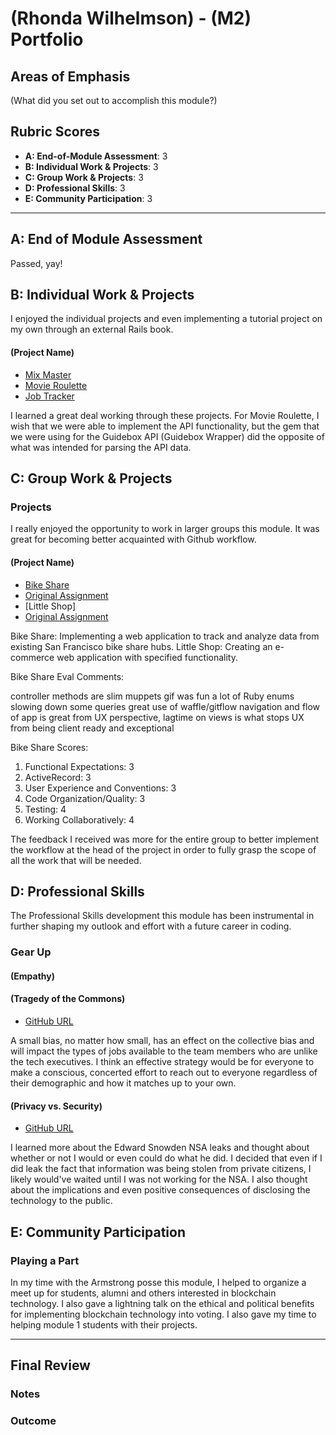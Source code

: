 # (Rhonda Wilhelmson) - (M2) Portfolio

## Areas of Emphasis

(What did you set out to accomplish this module?)

## Rubric Scores

* **A: End-of-Module Assessment**: 3
* **B: Individual Work & Projects**: 3
* **C: Group Work & Projects**: 3
* **D: Professional Skills**: 3
* **E: Community Participation**: 3

-----------------------

## A: End of Module Assessment

Passed, yay!

## B: Individual Work & Projects

I enjoyed the individual projects and even implementing a tutorial project on my own through an external Rails book.

#### (Project Name)

* [Mix Master](https://github.com/rwilhel/mix_master)
* [Movie Roulette](https://github.com/wthoma22/movie_roulette)
* [Job Tracker](https://github.com/rwilhel/job-tracker)

I learned a great deal working through these projects. For Movie Roulette, I wish that we were able to implement the API functionality, but the gem that we were using for the Guidebox API (Guidebox Wrapper) did the opposite of what was intended for parsing the API data.

## C: Group Work & Projects

### Projects

I really enjoyed the opportunity to work in larger groups this module. It was great for becoming better acquainted with Github workflow.

#### (Project Name)

* [Bike Share](https://github.com/rwilhel/bike-share)
* [Original Assignment](https://github.com/turingschool/bike-share)
* [Little Shop]
* [Original Assignment](http://backend.turing.io/module2/projects/little_shop)

Bike Share: Implementing a web application to track and analyze data from existing San Francisco bike share hubs.
Little Shop: Creating an e-commerce web application with specified functionality.

Bike Share Eval Comments:

controller methods are slim
muppets gif was fun
a lot of Ruby enums slowing down some queries
great use of waffle/gitflow
navigation and flow of app is great from UX perspective, lagtime on views is what stops UX from being client ready and exceptional

Bike Share Scores:

1. Functional Expectations: 3
2. ActiveRecord: 3
3. User Experience and Conventions: 3
4. Code Organization/Quality: 3
5. Testing: 4
6. Working Collaboratively: 4

The feedback I received was more for the entire group to better implement the workflow at the head of the project in order to fully grasp the scope of all the work that will be needed.

## D: Professional Skills

The Professional Skills development this module has been instrumental in further shaping my outlook and effort with a future career in coding.

### Gear Up
#### (Empathy)


#### (Tragedy of the Commons)

* [GitHub URL](https://github.com/turingschool/gear-up/blob/master/tragedy_of_the_commons.markdown)

A small bias, no matter how small, has an effect on the collective bias and will impact the types of jobs available to the team members who are unlike the tech executives. I think an effective strategy would be for everyone to make a conscious, concerted effort to reach out to everyone regardless of their demographic and how it matches up to your own.

#### (Privacy vs. Security)

* [GitHub URL](https://turingschool.slack.com/files/dano/F5F6YAE0Z/privacy_gear_up_md.md)

I learned more about the Edward Snowden NSA leaks and thought about whether or not I would or even could do what he did. I decided that even if I did leak the fact that information was being stolen from private citizens, I likely would've waited until I was not working for the NSA. I also thought about the implications and even positive consequences of disclosing the technology to the public.

## E: Community Participation

### Playing a Part

In my time with the Armstrong posse this module, I helped to organize a meet up for students, alumni and others interested in blockchain technology. I also gave a lightning talk on the ethical and political benefits for implementing blockchain technology into voting. I also gave my time to helping module 1 students with their projects.

------------------

## Final Review

### Notes



### Outcome
